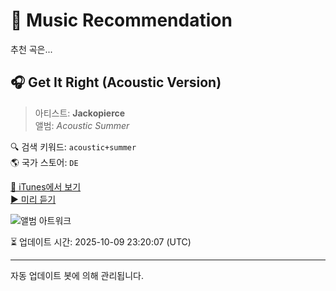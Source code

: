 
# 🎵 Music Recommendation

추천 곡은...

## 🎧 Get It Right (Acoustic Version)  
> 아티스트: **Jackopierce**  
> 앨범: _Acoustic Summer_  

🔍 검색 키워드: `acoustic+summer`  
🌎 국가 스토어: `DE`

[🔗 iTunes에서 보기](https://music.apple.com/de/album/get-it-right-acoustic-version/315243119?i=315243153&uo=4)  
[▶️ 미리 듣기](https://audio-ssl.itunes.apple.com/itunes-assets/AudioPreview115/v4/7e/d7/23/7ed72346-af02-7980-b083-fbbfe9d5ce99/mzaf_915345794768195215.plus.aac.p.m4a)

![앨범 아트워크](https://is1-ssl.mzstatic.com/image/thumb/Music/d3/4f/3c/mzi.eyxovizu.jpg/100x100bb.jpg)

⏳ 업데이트 시간: 2025-10-09 23:20:07 (UTC)

---
자동 업데이트 봇에 의해 관리됩니다.
